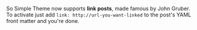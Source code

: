 <!---
---
layout: post
title: "Sample Link Post"
excerpt: "Example and code for using link posts."
categories: articles
tags: [sample-post, link-post]
link: http://mademistakes.com  
---
-->
So Simple Theme now supports **link posts**, made famous by John Gruber. To activate just add `link: http://url-you-want-linked` to the post's YAML front matter and you're done.